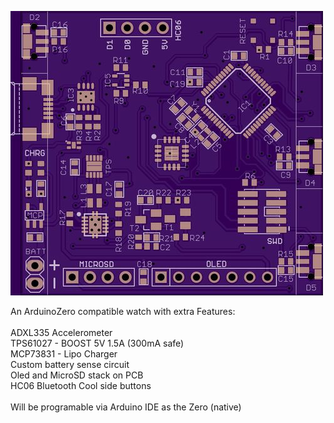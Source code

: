 ![alt tag](NeuWatch.jpg)

An ArduinoZero compatible watch with extra Features:<br>
<br>
ADXL335 Accelerometer<br>
TPS61027 - BOOST 5V 1.5A (300mA safe)<br>
MCP73831 - Lipo Charger<br>
Custom battery sense circuit<br>
Oled and MicroSD stack on PCB <br>
HC06 Bluetooth
Cool side buttons<br>
<br>
Will be programable via Arduino IDE as the Zero (native)
